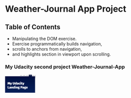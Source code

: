 # Weather-Journal App Project

## Table of Contents

- Manipulating the DOM exercise.
- Exercise programmatically builds navigation,
- scrolls to anchors from navigation,
- and highlights section in viewport upon scrolling.

### My Udacity second project Weather-Journal-App
<img
  src="https://github.com/AhmedYehia90/Landing-Page-Project/blob/main/preview.JPG"
  style="display: inline-block; margin: 0 auto; max-width: 100px; max-height: 100px">

